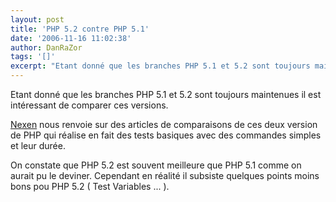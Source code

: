 ```yaml
---
layout: post
title: 'PHP 5.2 contre PHP 5.1'
date: '2006-11-16 11:02:38'
author: DanRaZor
tags: '[]'
excerpt: "Etant donné que les branches PHP 5.1 et 5.2 sont toujours maintenues   il est intéressant de comparer ces versions.  \n  \n[Nexen](http://www.nexen.net/actualites/php/php_5.1_face_a_php_5.2.php) nous renvoie sur des articles de comparaisons de ces deux version de PHP   qui réalise en fait des tests basiques avec des commandes simples et leur      …"
---
```


Etant donné que les branches PHP 5.1 et 5.2 sont toujours maintenues   il est intéressant de comparer ces versions.

[Nexen](http://www.nexen.net/actualites/php/php_5.1_face_a_php_5.2.php) nous renvoie sur des articles de comparaisons de ces deux version de PHP   qui réalise en fait des tests basiques avec des commandes simples et leur durée.

On constate que PHP 5.2 est souvent meilleure que PHP 5.1 comme on aurait pu le deviner.   Cependant en réalité il subsiste quelques points moins bons pou PHP 5.2 ( Test Variables ... ).
